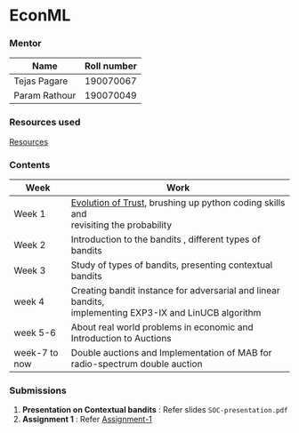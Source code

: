 # EconML

### Mentor
| Name  | Roll number |
| ----------- | ----------- |
| Tejas Pagare | 190070067 |
| Param Rathour | 190070049 |

### Resources used
[Resources](https://docs.google.com/document/d/1R0KfL6oBekUOqOxEWUxUip8srkx5_6J5n5zCtaHjadE/edit?usp=sharing)

### Contents
| Week   | Work |
| ----------- | ----------- |
| Week 1  | [Evolution of Trust](https://ncase.me/trust/), brushing up python coding skills and<br/> revisiting the probability |
| Week 2  | Introduction to the bandits , different types of bandits|
| Week 3  | Study of types of bandits, presenting contextual bandits|
| week 4  | Creating bandit instance for adversarial and linear bandits,<br/> implementing EXP3-IX and LinUCB algorithm |
| week 5-6| About real world problems in economic and Introduction to Auctions|
| week-7 to now| Double auctions and Implementation of MAB for radio-spectrum double auction|

### Submissions
1. **Presentation on Contextual bandits** : Refer slides `SOC-presentation.pdf`
2. **Assignment 1** : Refer [Assignment-1](https://github.com/Vipul1510/EconML/tree/main/Assignment1)
